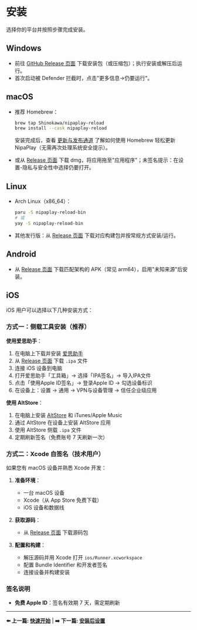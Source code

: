 # 安装

选择你的平台并按照步骤完成安装。

## Windows

- 前往 [GitHub Release 页面](https://github.com/Shinokawa/NipaPlay-Reload/releases) 下载安装包（或压缩包）；执行安装或解压后运行。
- 首次启动被 Defender 拦截时，点击"更多信息→仍要运行"。

## macOS

- 推荐 Homebrew：

    ```bash
    brew tap Shinokawa/nipaplay-reload
    brew install --cask nipaplay-reload
    ```

    安装完成后，查看 [更新与发布通道](release-channels.md) 了解如何使用 Homebrew 轻松更新 NipaPlay（无需再次处理系统安全提示）。

- 或从 [Release 页面](https://github.com/Shinokawa/NipaPlay-Reload/releases) 下载 dmg，将应用拖至"应用程序"；未签名提示：在设置-隐私与安全性中选择仍要打开。

## Linux

- Arch Linux（x86_64）：

    ```bash
    paru -S nipaplay-reload-bin
    # 或
    yay -S nipaplay-reload-bin
    ```

- 其他发行版：从 [Release 页面](https://github.com/Shinokawa/NipaPlay-Reload/releases) 下载对应构建包并按常规方式安装/运行。

## Android

- 从 [Release 页面](https://github.com/Shinokawa/NipaPlay-Reload/releases) 下载匹配架构的 APK（常见 arm64），启用"未知来源"后安装。

## iOS

iOS 用户可以选择以下几种安装方式：

### 方式一：侧载工具安装（推荐）

**使用爱思助手**：

1. 在电脑上下载并安装 [爱思助手](https://www.i4.cn/)
2. 从 [Release 页面](https://github.com/Shinokawa/NipaPlay-Reload/releases) 下载 `.ipa` 文件
3. 连接 iOS 设备到电脑
4. 打开爱思助手「工具箱」→ 选择「IPA签名」→ 导入IPA文件
5. 点击「使用Apple ID签名」→ 登录Apple ID → 勾选设备标识
6. 在设备上：设置 → 通用 → VPN与设备管理 → 信任企业级应用

**使用 AltStore**：

1. 在电脑上安装 [AltStore](https://altstore.io/) 和 iTunes/Apple Music
2. 通过 AltStore 在设备上安装 AltStore 应用
3. 使用 AltStore 侧载 `.ipa` 文件
4. 定期刷新签名（免费账号 7 天刷新一次）

### 方式二：Xcode 自签名（技术用户）

如果您有 macOS 设备并熟悉 Xcode 开发：

1. **准备环境**：
   - 一台 macOS 设备
   - Xcode（从 App Store 免费下载）
   - iOS 设备和数据线

2. **获取源码**：
   - 从 [Release 页面](https://github.com/Shinokawa/NipaPlay-Reload/releases) 下载源码包

3. **配置和构建**：
   - 解压源码并用 Xcode 打开 `ios/Runner.xcworkspace`
   - 配置 Bundle Identifier 和开发者签名
   - 连接设备并构建安装


### 签名说明

- **免费 Apple ID**：签名有效期 7 天，需定期刷新

---

**⬅️ 上一篇: [快速开始](quick-start.md)** | **➡️ 下一篇: [安装后设置](post-install.md)**
